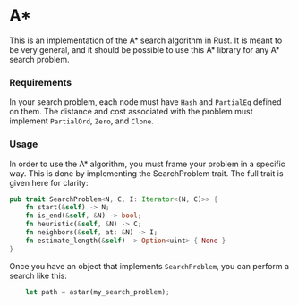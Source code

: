 # A*

This is an implementation of the A* search algorithm in Rust.
It is meant to be very general, and it should be possible to use this A* library
for any A* search problem.

### Requirements

In your search problem, each node must have `Hash` and `PartialEq` defined on
them.  The distance and cost associated with the problem must implement
`PartialOrd`, `Zero`, and `Clone`.

### Usage

In order to use the A* algorithm, you must frame your problem in a specific way.
This is done by implementing the SearchProblem trait.  The full trait is given
here for clarity:

```rust
pub trait SearchProblem<N, C, I: Iterator<(N, C)>> {
    fn start(&self) -> N;
    fn is_end(&self, &N) -> bool;
    fn heuristic(&self, &N) -> C;
    fn neighbors(&self, at: &N) -> I;
    fn estimate_length(&self) -> Option<uint> { None }
}
```

Once you have an object that implements `SearchProblem`, you can perform a
search like this:

```rust
    let path = astar(my_search_problem);
```

